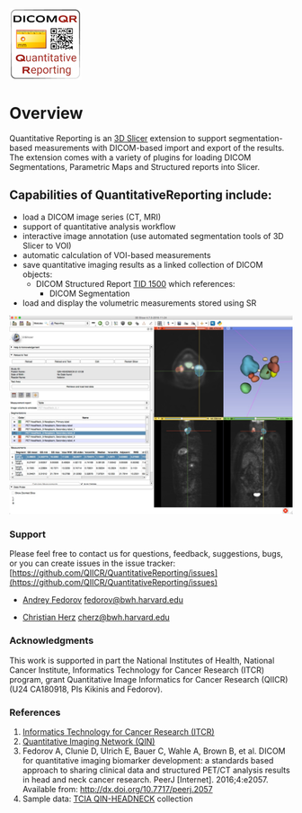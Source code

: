 ![](docs/images/ReportingLogo128px.png)

# Overview

Quantitative Reporting is an [3D Slicer](http://slicer.org) extension to support segmentation-based measurements with DICOM-based import and export of the results. The extension comes with a variety of plugins for loading DICOM Segmentations, Parametric Maps and Structured reports into Slicer.

## Capabilities of QuantitativeReporting include:

* load a DICOM image series (CT, MRI)
* support of quantitative analysis workflow 
* interactive image annotation (use automated segmentation tools of 3D Slicer to VOI)
* automatic calculation of VOI-based measurements
* save quantitative imaging results as a linked collection of DICOM objects: 
  * DICOM Structured Report [TID 1500](http://dicom.nema.org/medical/dicom/current/output/chtml/part16/chapter_A.html#sect_TID_1500) which references:
    * DICOM Segmentation 
* load and display the volumetric measurements stored using SR

![](Resources/Screenshots/QuantitativeReporting-screenshot.jpg)

### Support

Please feel free to contact us for questions, feedback, suggestions, bugs, or you can create issues in the issue tracker: [https://github.com/QIICR/QuantitativeReporting/issues](https://github.com/QIICR/QuantitativeReporting/issues)

* [Andrey Fedorov](https://github.com/fedorov) fedorov@bwh.harvard.edu

* [Christian Herz](https://github.com/che85) cherz@bwh.harvard.edu

### Acknowledgments

This work is supported in part the National Institutes of Health, National Cancer Institute, Informatics Technology for Cancer Research (ITCR) program, grant Quantitative Image Informatics for Cancer Research (QIICR) (U24 CA180918, PIs Kikinis and Fedorov).

### References

1. [Informatics Technology for Cancer Research (ITCR)](http://itcr.nci.nih.gov/)
2. [Quantitative Imaging Network (QIN)](http://imaging.cancer.gov/programsandresources/specializedinitiatives/qin)
3. Fedorov A, Clunie D, Ulrich E, Bauer C, Wahle A, Brown B, et al. DICOM for quantitative imaging biomarker development: a standards based approach to sharing clinical data and structured PET/CT analysis results in head and neck cancer research. PeerJ [Internet]. 2016;4:e2057. Available from: http://dx.doi.org/10.7717/peerj.2057
4. Sample data: [TCIA QIN-HEADNECK](https://wiki.cancerimagingarchive.net/display/Public/QIN-HEADNECK) collection

